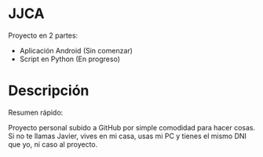 # JJCA

Proyecto en 2 partes:

- Aplicación Android (Sin comenzar)
- Script en Python (En progreso)

# Descripción

Resumen rápido:

Proyecto personal subido a GitHub por simple comodidad para hacer cosas. Si no te llamas Javier, vives en mi casa, usas mi PC y tienes el mismo DNI que yo, ni caso al proyecto.
